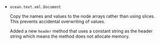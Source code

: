 * `ocean.text.xml.Document`

  Copy the names and values to the node arrays rather than using slices. This
  prevents accidental overwriting of values.

  Added a new `header` method that uses a constant string as the header string
  which means the method does not allocate memory.

